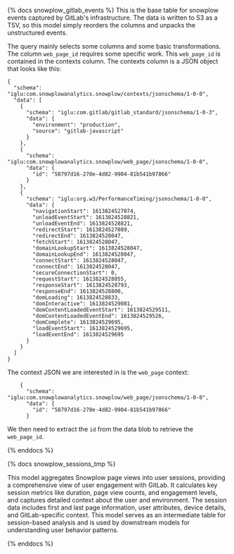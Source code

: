 {% docs snowplow_gitlab_events %}
This is the base table for snowplow events captured by GitLab's infrastructure. The data is written to S3 as a TSV, so this model simply reorders the columns and unpacks the unstructured events.

The query mainly selects some columns and some basic transformations. The column `web_page_id` requires some specific work. This `web_page_id` is contained in the contexts column. The contexts column is a JSON object that looks like this:

```
{
  "schema": "iglu:com.snowplowanalytics.snowplow/contexts/jsonschema/1-0-0",
  "data": [
    {
      "schema": "iglu:com.gitlab/gitlab_standard/jsonschema/1-0-3",
      "data": {
        "environment": "production",
        "source": "gitlab-javascript"
      }
    },
    {
      "schema": "iglu:com.snowplowanalytics.snowplow/web_page/jsonschema/1-0-0",
      "data": {
        "id": "58797d16-270e-4d82-9904-81b541b97866"
      }
    },
    {
      "schema": "iglu:org.w3/PerformanceTiming/jsonschema/1-0-0",
      "data": {
        "navigationStart": 1613824527074,
        "unloadEventStart": 1613824528821,
        "unloadEventEnd": 1613824528821,
        "redirectStart": 1613824527089,
        "redirectEnd": 1613824528047,
        "fetchStart": 1613824528047,
        "domainLookupStart": 1613824528047,
        "domainLookupEnd": 1613824528047,
        "connectStart": 1613824528047,
        "connectEnd": 1613824528047,
        "secureConnectionStart": 0,
        "requestStart": 1613824528055,
        "responseStart": 1613824528793,
        "responseEnd": 1613824528800,
        "domLoading": 1613824528833,
        "domInteractive": 1613824529081,
        "domContentLoadedEventStart": 1613824529511,
        "domContentLoadedEventEnd": 1613824529526,
        "domComplete": 1613824529695,
        "loadEventStart": 1613824529695,
        "loadEventEnd": 1613824529695
      }
    }
  ]
}
```

The context JSON we are interested in is the `web_page` context:

```
    {
      "schema": "iglu:com.snowplowanalytics.snowplow/web_page/jsonschema/1-0-0",
      "data": {
        "id": "58797d16-270e-4d82-9904-81b541b97866"
      }
```


We then need to extract the `id` from the data blob to retrieve the `web_page_id`.

{% enddocs %}


{% docs snowplow_sessions_tmp %}

This model aggregates Snowplow page views into user sessions, providing a comprehensive view of user engagement with GitLab. It calculates key session metrics like duration, page view counts, and engagement levels, and captures detailed context about the user and environment. The session data includes first and last page information, user attributes, device details, and GitLab-specific context. This model serves as an intermediate table for session-based analysis and is used by downstream models for understanding user behavior patterns.

{% enddocs %}
